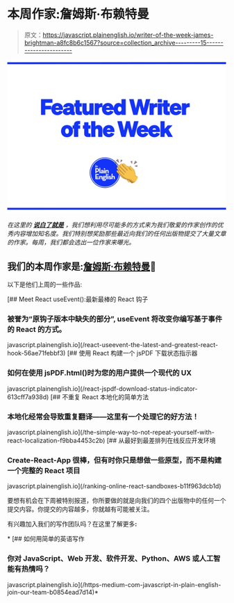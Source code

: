 # 本周作家:詹姆斯·布赖特曼

> 原文：<https://javascript.plainenglish.io/writer-of-the-week-james-brightman-a8fc8b6c1567?source=collection_archive---------15----------------------->

![](img/424e9f774c4772306ed63071aba29679.png)

*在这里的* [***说白了就是***](https://plainenglish.io) *，我们想利用尽可能多的方式来为我们敬爱的作家创作的优秀内容增加知名度。我们特别想奖励那些最近向我们的任何出版物提交了大量文章的作家。每周，我们都会选出一位作家来曝光。*

## 我们的本周作家是:[詹姆斯·布赖特曼](https://jamesmbrightman.medium.com/)🎉

以下是他们上周的一些作品:

[](/react-useevent-the-latest-and-greatest-react-hook-56ae71febbf3) [## Meet React useEvent():最新最棒的 React 钩子

### 被誉为“原钩子版本中缺失的部分”, useEvent 将改变你编写基于事件的 React 的方式。

javascript.plainenglish.io](/react-useevent-the-latest-and-greatest-react-hook-56ae71febbf3) [](/react-jspdf-download-status-indicator-613cff7a938d) [## 使用 React 构建一个 jsPDF 下载状态指示器

### 如何在使用 jsPDF.html()时为您的用户提供一个现代的 UX

javascript.plainenglish.io](/react-jspdf-download-status-indicator-613cff7a938d) [](/the-simple-way-to-not-repeat-yourself-with-react-localization-f9bba4453c2b) [## 不重复 React 本地化的简单方法

### 本地化经常会导致重复翻译——这里有一个处理它的好方法！

javascript.plainenglish.io](/the-simple-way-to-not-repeat-yourself-with-react-localization-f9bba4453c2b) [](/ranking-online-react-sandboxes-b11f963dcb1d) [## 从最好到最差排列在线反应开发环境

### Create-React-App 很棒，但有时你只是想做一些原型，而不是构建一个完整的 React 项目

javascript.plainenglish.io](/ranking-online-react-sandboxes-b11f963dcb1d) 

要想有机会在下周被特别报道，你所要做的就是向我们的四个出版物中的任何一个提交内容。你提交的内容越多，你就越有可能被关注。

有兴趣加入我们的写作团队吗？在这里了解更多[](/https-medium-com-javascript-in-plain-english-join-our-team-b0854ead7d14)**:**

*[](/https-medium-com-javascript-in-plain-english-join-our-team-b0854ead7d14) [## 如何用简单的英语写作

### 你对 JavaScript、Web 开发、软件开发、Python、AWS 或人工智能有热情吗？

javascript.plainenglish.io](/https-medium-com-javascript-in-plain-english-join-our-team-b0854ead7d14)*